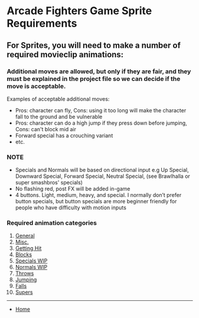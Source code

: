 # Arcade Fighters Game Sprite Requirements

## For Sprites, you will need to make a number of required movieclip animations:

### Additional moves are allowed, but only if they are fair, and they must be explained in the project file so we can decide if the move is acceptable.
Examples of acceptable additional moves: 
- Pros: character can fly, Cons: using it too long will make the character fall to the ground and be vulnerable
- Pros: character can do a high jump if they press down before jumping, Cons: can't block mid air
- Forward special has a crouching variant
- etc.

### NOTE
- Specials and Normals will be based on directional input e.g Up Special, Downward Special, Forward Special, Neutral Special, (see Brawlhalla or super smashbros' specials)
- No flashing red, post FX will be added in-game
- 4 buttons. Light, medium, heavy, and special. I normally don’t prefer button specials, but button specials are more beginner friendly for people who have difficulty with motion inputs

### Required animation categories
1. [General](./general)
2. [Misc.](./misc)
3. [Getting Hit](./getting-hit)
4. [Blocks](./blocks)
5. [Specials WIP](./specials)
6. [Normals WIP](./normals)
7. [Throws](./throws)
8. [Jumping](./jumping)
9. [Falls](./falls)
10. [Supers](./supers)

---

- [Home](../)
